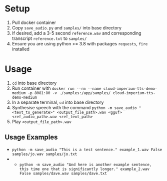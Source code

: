 # Setup

1. Pull docker container
2. Copy `save_audio.py` and `samples/` into base directory
3. If desired, add a 3-5 second `reference.wav` and corresponding transcript `reference.txt` to `samples/`
4. Ensure you are using python >= 3.8 with packages `requests`, `fire` installed

# Usage

1.  `cd` into base directory
2. Run container with `docker run --rm --name cloud-imperium-tts-demo-medium -p 8081:80 -v ./samples:/app/samples/ cloud-imperium-tts-demo-medium`
3. In a separate terminal, `cd` into base directory
4. Synthesise speech with the command `python -m save_audio "<text_to_generate>" <output_file_path>.wav <gguf> <ref_audio_path>.wav <ref_text_path>`
5. Play `<output_file_path>.wav`

## Usage Examples

* `python -m save_audio "This is a test sentence." example_1.wav False samples/jo.wav samples/jo.txt`
* * `python -m save_audio "And here is another example sentence, this time one that is significantly longer." example_2.wav False samples/dave.wav samples/dave.txt`